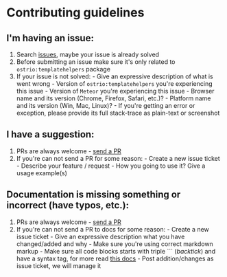 # Contributing guidelines

## I'm having an issue:

  1. Search [issues](https://github.com/VeliovGroup/Meteor-Template-helpers/issues?utf8=✓&q=is%3Aissue), maybe your issue is already solved
  2. Before submitting an issue make sure it's only related to `ostrio:templatehelpers` package
  3. If your issue is not solved:
    - Give an expressive description of what is went wrong
    - Version of `ostrio:templatehelpers` you're experiencing this issue
    - Version of `Meteor` you're experiencing this issue
    - Browser name and its version (Chrome, Firefox, Safari, etc.)?
    - Platform name and its version (Win, Mac, Linux)?
    - If you're getting an error or exception, please provide its full stack-trace as plain-text or screenshot

## I have a suggestion:

  1. PRs are always welcome - [send a PR](https://github.com/VeliovGroup/Meteor-Template-helpers/compare)
  2. If you're can not send a PR for some reason:
    - Create a new issue ticket
    - Describe your feature / request
    - How you going to use it? Give a usage example(s)

## Documentation is missing something or incorrect (have typos, etc.):

  1. PRs are always welcome - [send a PR](https://github.com/VeliovGroup/Meteor-Template-helpers/compare)
  2. If you're can not send a PR to docs for some reason:
    - Create a new issue ticket
    - Give an expressive description what you have changed/added and why
    - Make sure you're using correct markdown markup
    - Make sure all code blocks starts with triple ``` (*backtick*) and have a syntax tag, for more read [this docs](https://help.github.com/articles/creating-and-highlighting-code-blocks/#syntax-highlighting)
    - Post addition/changes as issue ticket, we will manage it
